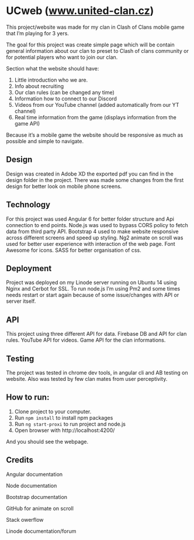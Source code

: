 # UCweb (www.united-clan.cz)



This project/website was made for my clan in Clash of Clans mobile game that I’m playing for 3 yers. 

The goal for this project was create simple page which will be contain general information about our clan to preset to Clash of clans community or for potential players who want to join our clan. 

Section what the website should have: 

1. Little introduction who we are.
2. Info about recruiting 
3. Our clan rules (can be changed any time)
4. Information how to connect to our Discord 
5. Videos from our YouTube channel (added automatically from our YT channel)
6. Real time information from the game (displays information from the game API)

Because it’s a mobile game the website should be responsive as much as possible and simple to navigate. 

## Design

Design was created in Adobe XD the exported pdf you can find in the design folder in the project. There was made some changes from the first design for better look on mobile phone screens. 

## Technology 

For this project was used Angular 6 for better folder structure and Api connection to end points. 
Node.js was used to bypass CORS policy to fetch data from third party API. 
Bootstrap 4 used to make website responsive across different screens  and speed up styling. 
Ng2 animate on scroll was used for better user experience with interaction of the web page. 
Font Awesome for icons.
SASS for better organisation of css.

## Deployment 

Project was deployed on my Linode server running on Ubuntu 14 using Nginx and Cerbot for SSL. To run node.js I’m using Pm2 and some times needs restart or start again because of some issue/changes with API or server itself. 

## API 

This project using three different API for data.
Firebase DB and API for clan rules. 
YouTube API for videos.
Game API for the clan informations.  

## Testing 

The project was tested in chrome dev tools, in angular cli and AB testing on website. Also was tested by few clan mates from user perceptivity. 

## How to run:

1. Clone project to your computer.
2. Run `npm install` to install npm packages 
3. Run `ng start-proxi` to run project and node.js
4. Open browser with http://localhost:4200/ 

And you should see the webpage. 

## Credits

Angular documentation 

Node documentation 

Bootstrap documentation 

GitHub for animate on scroll 

Stack owerflow

Linode documentation/forum 
